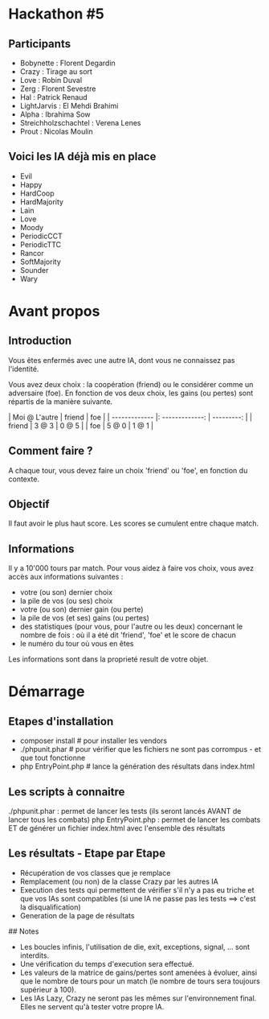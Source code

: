 # Hackathon #5

## Participants

* Bobynette               : Florent Degardin
* Crazy                   : Tirage au sort
* Love                    : Robin Duval
* Zerg                    : Florent Sevestre
* Hal                     : Patrick Renaud
* LightJarvis             : El Mehdi Brahimi
* Alpha                   : Ibrahima Sow
* Streichholzschachtel    : Verena Lenes
* Prout                   : Nicolas Moulin

## Voici les IA déjà mis en place

* Evil
* Happy
* HardCoop
* HardMajority
* Lain
* Love
* Moody
* PeriodicCCT
* PeriodicTTC
* Rancor
* SoftMajority
* Sounder
* Wary

# Avant propos

## Introduction

Vous êtes enfermés avec une autre IA, dont vous ne connaissez pas l'identité.

Vous avez deux choix : la coopération (friend) ou le considérer comme un adversaire (foe).
En fonction de vos deux choix, les gains (ou pertes) sont répartis de la manière suivante.

| Moi @ L'autre | friend          | foe        |
| ------------- |: -------------: | ---------: |
| friend        | 3 @ 3           | 0 @ 5      |
| foe           | 5 @ 0           | 1 @ 1      |

## Comment faire ?

A chaque tour, vous devez faire un choix 'friend' ou 'foe', en fonction du contexte.

## Objectif

Il faut avoir le plus haut score. Les scores se cumulent entre chaque match.

## Informations

Il y a 10'000 tours par match.
Pour vous aidez à faire vos choix, vous avez accès aux informations suivantes :
- votre (ou son) dernier choix
- la pile de vos (ou ses) choix
- votre (ou son) dernier gain (ou perte)
- la pile de vos (et ses) gains (ou pertes)
- des statistiques (pour vous, pour l'autre ou les deux) concernant le nombre de fois : où il a été dit 'friend', 'foe' et le score de chacun
- le numéro du tour où vous en êtes

Les informations sont dans la proprieté result de votre objet.

# Démarrage

## Etapes d'installation

* composer install # pour installer les vendors
* ./phpunit.phar # pour vérifier que les fichiers ne sont pas corrompus - et que tout fonctionne
* php EntryPoint.php # lance la génération des résultats dans index.html


## Les scripts à connaitre

./phpunit.phar : permet de lancer les tests (ils seront lancés AVANT de lancer tous les combats)
php EntryPoint.php : permet de lancer les combats ET de générer un fichier index.html avec l'ensemble des résultats

## Les résultats - Etape par Etape

* Récupération de vos classes que je remplace
* Remplacement (ou non) de la classe Crazy par les autres IA
* Execution des tests qui permettent de vérifier s'il n'y a pas eu triche et que vos IAs sont compatibles (si une IA ne passe pas les tests ==> c'est la disqualification)
* Generation de la page de résultats

## Notes

- Les boucles infinis, l'utilisation de die, exit, exceptions, signal, ... sont interdits.
- Une vérification du temps d'execution sera effectué.
- Les valeurs de la matrice de gains/pertes sont amenées à évoluer, ainsi que le nombre de tours pour un match (le nombre de tours sera toujours supérieur à 100).
- Les IAs Lazy, Crazy ne seront pas les mêmes sur l'environnement final. Elles ne servent qu'à tester votre propre IA.

